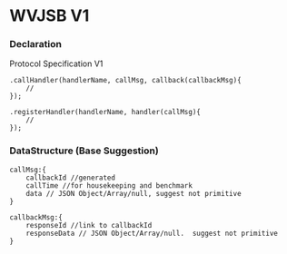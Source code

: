 # WVJSB V1

### Declaration

Protocol Specification V1

```
.callHandler(handlerName, callMsg, callback(callbackMsg){
	//
});

.registerHandler(handlerName, handler(callMsg){
	//
});
```

### DataStructure (Base Suggestion)

```
callMsg:{
	callbackId //generated
	callTime //for housekeeping and benchmark
	data // JSON Object/Array/null, suggest not primitive
}

callbackMsg:{
	responseId //link to callbackId
	responseData // JSON Object/Array/null.  suggest not primitive
}
```
